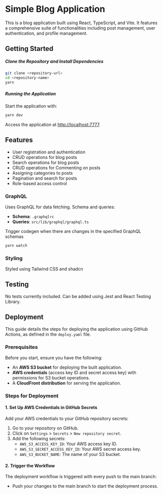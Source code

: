 
# Simple Blog Application

This is a blog application built using React, TypeScript, and Vite. It features a comprehensive suite of functionalities including post management, user authentication, and profile management.

## Getting Started

##### Clone the Repository and Install Dependencies

```bash
git clone <repository-url>
cd <repository-name>
yarn
```

##### Running the Application

Start the application with:

```bash
yarn dev
```

Access the application at [http://localhost:7777](http://localhost:7777).

## Features

- User registration and authentication
- CRUD operations for blog posts
- Search operations for blog posts
- CRUD operations for Commenting on posts
- Assigning categories to posts
- Pagination and search for posts
- Role-based access control

### GraphQL

Uses GraphQL for data fetching. Schema and queries:

- **Schema**: `.graphqlrc` 
- **Queries**: `src/lib/graphql/graphql.ts`

Trigger codegen when there are changes in the specified GraphQL schemas

```bash
yarn watch
```


### Styling

Styled using Tailwind CSS and shadcn

## Testing

No tests currently included. Can be added using Jest and React Testing Library.

## Deployment

This guide details the steps for deploying the application using GitHub Actions, as defined in the `deploy.yaml` file.

### Prerequisites

Before you start, ensure you have the following:

- An **AWS S3 bucket** for deploying the built application.
- **AWS credentials** (access key ID and secret access key) with permissions for S3 bucket operations.
- A **CloudFront distribution** for serving the application.

### Steps for Deployment

#### 1. Set Up AWS Credentials in GitHub Secrets

Add your AWS credentials to your GitHub repository secrets:

1. Go to your repository on GitHub.
2. Click on `Settings` > `Secrets` > `New repository secret`.
3. Add the following secrets:
   - `AWS_S3_ACCESS_KEY_ID`: Your AWS access key ID.
   - `AWS_S3_SECRET_ACCESS_KEY_ID`: Your AWS secret access key.
   - `AWS_S3_BUCKET_NAME`: The name of your S3 bucket.

#### 2. Trigger the Workflow

The deployment workflow is triggered with every push to the main branch:

- Push your changes to the main branch to start the deployment process.